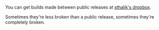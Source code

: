You can get builds made between public releases at [sthalik's dropbox](http://goo.gl/Fq8CT7).

Sometimes they're less broken than a public release, sometimes they're completely broken.